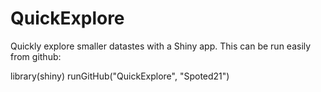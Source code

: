 # QuickExplore
Quickly explore smaller datastes with a Shiny app. This can be run easily from github:

library(shiny)
runGitHub("QuickExplore", "Spoted21")
